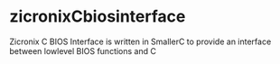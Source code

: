 zicronixCbiosinterface
======================

Zicronix C BIOS Interface is written in SmallerC to provide an interface between lowlevel BIOS functions and C
